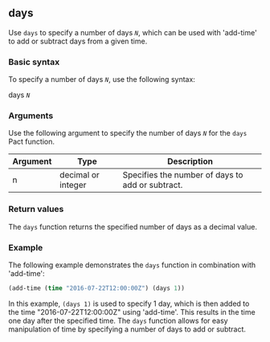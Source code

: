 ## days
Use `days` to specify a number of days *`N`*, which can be used with 'add-time' to add or subtract days from a given time.

### Basic syntax

To specify a number of days *`N`*, use the following syntax:

days *`N`*

### Arguments

Use the following argument to specify the number of days *`N`* for the `days` Pact function.

| Argument | Type | Description |
| --- | --- | --- |
| n | decimal or integer | Specifies the number of days to add or subtract. |

### Return values

The `days` function returns the specified number of days as a decimal value.

### Example

The following example demonstrates the `days` function in combination with 'add-time':

```lisp
(add-time (time "2016-07-22T12:00:00Z") (days 1))
```

In this example, `(days 1)` is used to specify 1 day, which is then added to the time "2016-07-22T12:00:00Z" using 'add-time'. This results in the time one day after the specified time. The `days` function allows for easy manipulation of time by specifying a number of days to add or subtract.
